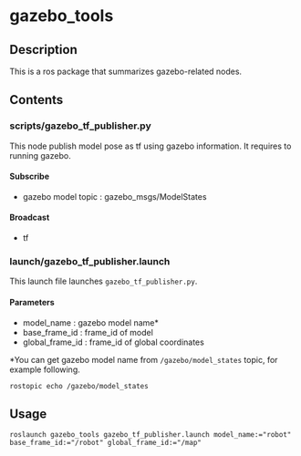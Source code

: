 # gazebo_tools

## Description

This is a ros package that summarizes gazebo-related nodes.



## Contents

### scripts/gazebo_tf_publisher.py

This node publish model pose as tf using gazebo information. It requires to running gazebo.

#### Subscribe

- gazebo model topic : gazebo_msgs/ModelStates

#### Broadcast

- tf



### launch/gazebo_tf_publisher.launch

This launch file launches `gazebo_tf_publisher.py`.

#### Parameters

- model_name : gazebo model name*
- base_frame_id : frame_id of model
- global_frame_id : frame_id of global coordinates

*You can get gazebo model name from `/gazebo/model_states` topic, for example following.

```
rostopic echo /gazebo/model_states
```



## Usage

```
roslaunch gazebo_tools gazebo_tf_publisher.launch model_name:="robot" base_frame_id:="/robot" global_frame_id:="/map"
```
